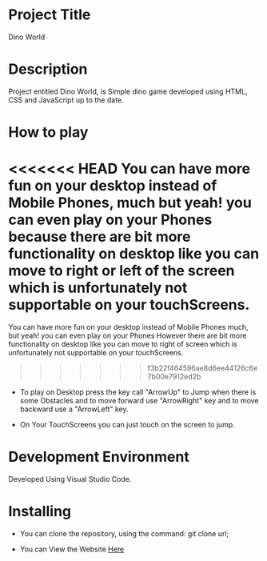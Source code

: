 # Project Title
 Dino World

# Description
 Project entitled Dino World, is Simple dino game developed using  HTML, CSS and JavaScript up to the date.

 # How to play
<<<<<<< HEAD
 You can have more fun on your desktop instead of Mobile Phones, much but yeah! you can even play on your Phones because there are bit more functionality on desktop like you can move to right or left of the screen which is unfortunately not supportable on your touchScreens.
=======
 You can have more fun on your desktop instead of Mobile Phones much, but yeah! you can even play on your Phones However there are bit more functionality on desktop like you can move to right of screen which is unfortunately not supportable on your touchScreens.
>>>>>>> f3b22f464596ae8d6ee44126c6e7b00e7912ed2b

* To play on Desktop press the key call "ArrowUp" to Jump when there is some Obstacles and to move forward use "ArrowRight" key and to move backward use a "ArrowLeft" key.

* On Your TouchScreens you can just touch on the screen to jump.


 # Development Environment
 Developed Using Visual Studio Code.

 # Installing
 * You can clone the repository, using the command: git clone url;
 
 * You can View the Website [Here](https://stellar-youtiao-4ad921.netlify.app)

